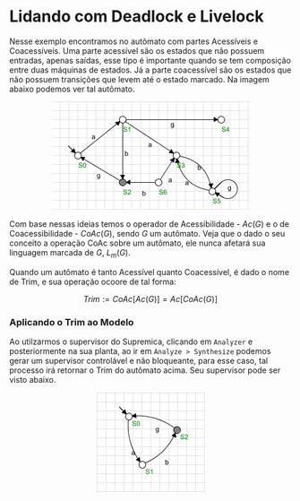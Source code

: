 # Lidando com Deadlock e Livelock

Nesse exemplo encontramos no autômato com partes Acessíveis e Coacessíveis. Uma parte acessível são os estados que não possuem entradas, apenas saídas, esse tipo é importante quando se tem composição entre duas máquinas de estados. Já a parte coacessível são os estados que não possuem transições que levem até o estado marcado. Na imagem abaixo podemos ver tal autômato.


<p align="center">
  <img src="./../../imagens/autOmato_deadlock.png" alt="deadlock_e_livelock"/>
</p>


Com base nessas ideias temos o operador de Acessibilidade - $Ac(G)$ e o de Coacessibilidade - $CoAc(G)$, sendo $G$ um autômato. Veja que o dado o seu conceito a operação CoAc sobre um autômato, ele nunca afetará sua linguagem marcada de $G$, $L_m(G)$.

Quando um autômato é tanto Acessível quanto Coacessível, é dado o nome de Trim, e sua operação ocoore de tal forma: 

$$
Trim := CoAc[Ac(G)] = Ac[CoAc(G)]
$$


### Aplicando o Trim ao Modelo

Ao utilzarmos o supervisor do Supremica, clicando em `Analyzer` e posteriormente na sua planta, ao ir em `Analyze > Synthesize` podemos gerar um supervisor controlável e não bloqueante, para esse caso, tal processo irá retornar o Trim do autômato acima. Seu supervisor pode ser visto abaixo.

<p align="center">
  <img src="./../../imagens/supervisor_deadlock.png" alt="supervisor_no_deadlock"/>
</p>